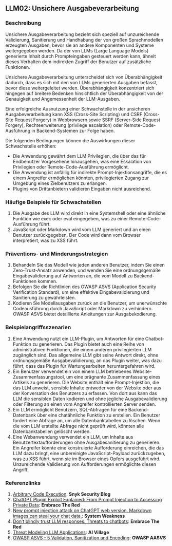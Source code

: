 ## LLM02: Unsichere Ausgabeverarbeitung


### Beschreibung

Unsichere Ausgabeverarbeitung bezieht sich speziell auf unzureichende Validierung, Sanitierung und Handhabung der von großen Sprachmodellen erzeugten Ausgaben, bevor sie an andere Komponenten und Systeme weitergegeben werden. Da der von LLMs (Large Language Models) generierte Inhalt durch Prompteingaben gesteuert werden kann, ähnelt dieses Verhalten dem indirekten Zugriff der Benutzer auf zusätzliche Funktionen.

Unsichere Ausgabeverarbeitung unterscheidet sich von Überabhängigkeit dadurch, dass es sich mit den von LLMs generierten Ausgaben befasst, bevor diese weitergeleitet werden. Überabhängigkeit konzentriert sich hingegen auf breitere Bedenken hinsichtlich der Überabhängigkeit von der Genauigkeit und Angemessenheit der LLM-Ausgaben.

Eine erfolgreiche Ausnutzung einer Schwachstelle in der unsicheren Ausgabeverarbeitung kann XSS (Cross-Site Scripting) und CSRF (Cross-Site Request Forgery) in Webbrowsern sowie SSRF (Server-Side Request Forgery), Rechteerweiterung (privilege escalation) oder Remote-Code-Ausführung in Backend-Systemen zur Folge haben.

Die folgenden Bedingungen können die Auswirkungen dieser Schwachstelle erhöhen:
* Die Anwendung gewährt dem LLM Privilegien, die über das für Endbenutzer Vorgesehene hinausgehen, was eine Eskalation von Privilegien oder Remote-Code-Ausführung ermöglicht.
* Die Anwendung ist anfällig für indirekte Prompt-Injektionsangriffe, die es einem Angreifer ermöglichen könnten, privilegierten Zugang zur Umgebung eines Zielbenutzers zu erlangen.
* Plugins von Drittanbietern validieren Eingaben nicht ausreichend.

### Häufige Beispiele für Schwachstellen

1. Die Ausgabe des LLM wird direkt in eine Systemshell oder eine ähnliche Funktion wie exec oder eval eingegeben, was zu einer Remote-Code-Ausführung führt.
2. JavaScript oder Markdown wird vom LLM generiert und an einen Benutzer zurückgegeben. Der Code wird dann vom Browser interpretiert, was zu XSS führt.

### Präventions- und Minderungsstrategien

1. Behandeln Sie das Modell wie jeden anderen Benutzer, indem Sie einen Zero-Trust-Ansatz anwenden, und wenden Sie eine ordnungsgemäße Eingabevalidierung auf Antworten an, die vom Modell zu Backend-Funktionen kommen.
2. Befolgen Sie die Richtlinien des OWASP ASVS (Application Security Verification Standard), um eine effektive Eingabevalidierung und Sanitierung zu gewährleisten.
3. Kodieren Sie Modellausgaben zurück an die Benutzer, um unerwünschte Codeausführung durch JavaScript oder Markdown zu verhindern. OWASP ASVS bietet detaillierte Anleitungen zur Ausgabekodierung.

### Beispielangriffsszenarien

1. Eine Anwendung nutzt ein LLM-Plugin, um Antworten für eine Chatbot-Funktion zu generieren. Das Plugin bietet auch eine Reihe von administrativen Funktionen, die einem anderen privilegierten LLM zugänglich sind. Das allgemeine LLM gibt seine Antwort direkt, ohne ordnungsgemäße Ausgabevalidierung, an das Plugin weiter, was dazu führt, dass das Plugin für Wartungsarbeiten heruntergefahren wird.
2. Ein Benutzer verwendet ein von einem LLM betriebenes Website-Zusammenfassungstool, um eine prägnante Zusammenfassung eines Artikels zu generieren. Die Website enthält eine Prompt-Injektion, die das LLM anweist, sensible Inhalte entweder von der Website oder aus der Konversation des Benutzers zu erfassen. Von dort aus kann das LLM die sensiblen Daten kodieren und ohne jegliche Ausgabevalidierung oder Filterung an einen vom Angreifer kontrollierten Server senden.
3. Ein LLM ermöglicht Benutzern, SQL-Abfragen für eine Backend-Datenbank über eine chatähnliche Funktion zu erstellen. Ein Benutzer fordert eine Abfrage an, um alle Datenbanktabellen zu löschen. Wenn die vom LLM erstellte Abfrage nicht geprüft wird, könnten alle Datenbanktabellen gelöscht werden.
4. Eine Webanwendung verwendet ein LLM, um Inhalte aus Benutzertextaufforderungen ohne Ausgabesanitierung zu generieren. Ein Angreifer könnte eine konstruierte Aufforderung einreichen, die das LLM dazu bringt, eine unbereinigte JavaScript-Payload zurückzugeben, was zu XSS führt, wenn sie im Browser eines Opfers ausgeführt wird. Unzureichende Validierung von Aufforderungen ermöglichte diesen Angriff.

### Referenzlinks

1. [Arbitrary Code Execution](https://security.snyk.io/vuln/SNYK-PYTHON-LANGCHAIN-5411357): **Snyk Security Blog**
2. [ChatGPT Plugin Exploit Explained: From Prompt Injection to Accessing Private Data](https://embracethered.com/blog/posts/2023/chatgpt-cross-plugin-request-forgery-and-prompt-injection./): **Embrace The Red**
3. [New prompt injection attack on ChatGPT web version. Markdown images can steal your chat data.](https://systemweakness.com/new-prompt-injection-attack-on-chatgpt-web-version-ef717492c5c2?gi=8daec85e2116): **System Weakness**
4. [Don’t blindly trust LLM responses. Threats to chatbots](https://embracethered.com/blog/posts/2023/ai-injections-threats-context-matters/): **Embrace The Red**
5. [Threat Modeling LLM Applications](https://aivillage.org/large%20language%20models/threat-modeling-llm/): **AI Village**
6. [OWASP ASVS - 5 Validation, Sanitization and Encoding](https://owasp-aasvs4.readthedocs.io/en/latest/V5.html#validation-sanitization-and-encoding): **OWASP AASVS**